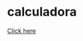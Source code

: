# calculadora

<a href="https://gabriellnascimento.github.io/calculadora/index.html" target="_blank">Click here</a>
